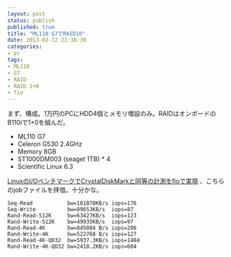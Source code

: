 ```yaml
---
layout: post
status: publish
published: true
title: "ML110 G7でRAID10"
date: 2013-02-12 22:38:39
categories:
- pc
tags:
- ML110
- G7
- RAID
- RAID 1+0
- fio
---
```

まず、構成。1万円のPCにHDD4個とメモリ増設のみ。RAIDはオンボードのB110iで1+0を組んだ。

* ML110 G7
* Celeron G530 2.4GHz
* Memory 8GB
* ST1000DM003 (seaget 1TB) * 4
* Scientific Linux 6.3

[LinuxのI/OベンチマークでCrystalDiskMarkと同等の計測をfioで実現](http://www.winkey.jp/downloads/index.php/fio-crystaldiskmark)
、こちらのjobファイルを拝借。十分かな。

    Seq-Read           bw=181070KB/s iops=176
    Seq-Write          bw=89653KB/s  iops=87
    Rand-Read-512K     bw=63427KB/s  iops=123
    Rand-Write-512K    bw=49935KB/s  iops=97
    Rand-Read-4K       bw=845084 B/s iops=206
    Rand-Write-4K      bw=522768 B/s iops=127
    Rand-Read-4K-QD32  bw=5937.3KB/s iops=1484
    Rand-Write-4K-QD32 bw=2418.2KB/s iops=604
